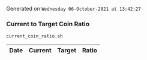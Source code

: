 Generated on `Wednesday 06-October-2021 at 13:42:27`

### Current to Target Coin Ratio
`current_coin_ratio.sh`

Date|Current|Target|Ratio
---|---|---|---
